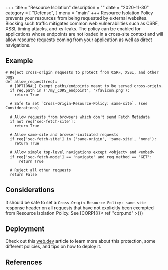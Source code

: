 +++
title = "Resource Isolation"
description = ""
date = "2020-11-30"
category = [
    "Defense",
]
menu = "main"
+++
Resource Isolation Policy prevents your resources from being requested by external websites. Blocking such traffic mitigates common web vulnerabilities such as CSRF,
XSSI, timing attacks, and xs-leaks. The policy can be enabled for applications whose endpoints are not loaded in a cross-site context and will allow
resource requests coming from your application as well as direct navigations.

## Example
```
# Reject cross-origin requests to protect from CSRF, XSSI, and other bugs
def allow_request(req):
  # [OPTIONAL] Exempt paths/endpoints meant to be served cross-origin.
  if req.path in ('/my_CORS_endpoint', '/favicon.png'):
    return True
 
  # Safe to set `Cross-Origin-Resource-Policy: same-site`. (see Considerations)

  # Allow requests from browsers which don't send Fetch Metadata
  if not req['sec-fetch-site']:
    return True

  # Allow same-site and browser-initiated requests
  if req['sec-fetch-site'] in ('same-origin', 'same-site', 'none'):
    return True

  # Allow simple top-level navigations except <object> and <embed>
  if req['sec-fetch-mode'] == 'navigate' and req.method == 'GET':
      return True

  # Reject all other requests
  return False
```

## Considerations
It should be safe to set a `Cross-Origin-Resource-Policy: same-site` response header on all requests that have not explicitly been exempted from Resource Isolation Policy. See [CORP]({{< ref "corp.md" >}})


## Deployment

Check out this [web.dev](https://web.dev/fetch-metadata/) article to learn more about this protection, some different policies, and tips on how to deploy it.

## References

[^1]: Protect your resources from web attacks with Fetch Metadata, [link](https://web.dev/fetch-metadata/)
